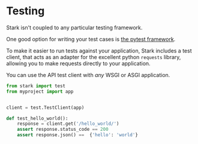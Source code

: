 # Testing

Stark isn't coupled to any particular testing framework.

One good option for writing your test cases is [the pytest framework][pytest].

To make it easier to run tests against your application, Stark includes
a test client, that acts as an adapter for the excellent python `requests`
library, allowing you to make requests directly to your application.

You can use the API test client with *any* WSGI or ASGI application.

```python
from stark import test
from myproject import app


client = test.TestClient(app)

def test_hello_world():
    response = client.get('/hello_world/')
    assert response.status_code == 200
    assert response.json() ==  {'hello': 'world'}
```

[pytest]: https://docs.pytest.org/en/latest/
